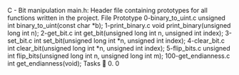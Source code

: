 C - Bit manipulation main.h: Header file containing prototypes for all functions written in the project. File Prototype 0-binary_to_uint.c unsigned int binary_to_uint(const char *b); 1-print_binary.c void print_binary(unsigned long int n); 2-get_bit.c int get_bit(unsigned long int n, unsigned int index); 3-set_bit.c int set_bit(unsigned long int *n, unsigned int index); 4-clear_bit.c int clear_bit(unsigned long int *n, unsigned int index); 5-flip_bits.c unsigned int flip_bits(unsigned long int n, unsigned long int m); 100-get_endianness.c int get_endianness(void); Tasks 📃 0. 0